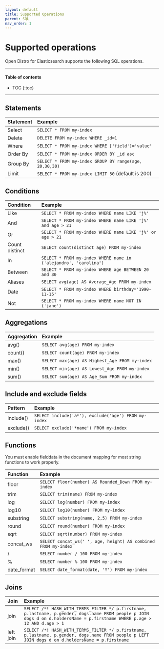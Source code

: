 ```yaml
---
layout: default
title: Supported Operations
parent: SQL
nav_order: 1
---
```


# Supported operations

Open Distro for Elasticsearch supports the following SQL operations.


---

#### Table of contents
- TOC
{:toc}


---

## Statements

Statement | Example
:--- | :---
Select | `SELECT * FROM my-index`
Delete | `DELETE FROM my-index WHERE _id=1`
Where | `SELECT * FROM my-index WHERE ['field']='value'`
Order By | `SELECT * FROM my-index ORDER BY _id asc`
Group By | `SELECT * FROM my-index GROUP BY range(age, 20,30,39)`
Limit | `SELECT * FROM my-index LIMIT 50` (default is 200)


## Conditions

Condition | Example
:--- | :---
Like | `SELECT * FROM my-index WHERE name LIKE 'j%'`
And | `SELECT * FROM my-index WHERE name LIKE 'j%' and age > 21`
Or | `SELECT * FROM my-index WHERE name LIKE 'j%' or age > 21`
Count distinct | `SELECT count(distinct age) FROM my-index`
In | `SELECT * FROM my-index WHERE name in ('alejandro', 'carolina')`
Between | `SELECT * FROM my-index WHERE age BETWEEN 20 and 30`
Aliases | `SELECT avg(age) AS Average_Age FROM my-index`
Date | `SELECT * FROM my-index WHERE birthday='1990-11-15'`
Not | `SELECT * FROM my-index WHERE name NOT IN ('jane')`


## Aggregations

Aggregation | Example
:--- | :---
avg() | `SELECT avg(age) FROM my-index`
count() | `SELECT count(age) FROM my-index`
max() | `SELECT max(age) AS Highest_Age FROM my-index`
min() | `SELECT min(age) AS Lowest_Age FROM my-index`
sum() | `SELECT sum(age) AS Age_Sum FROM my-index`


## Include and exclude fields

Pattern | Example
:--- | :---
include() | `SELECT include('a*'), exclude('age') FROM my-index`
exclude() | `SELECT exclude('*name') FROM my-index`


## Functions

You must enable fielddata in the document mapping for most string functions to work properly.

Function | Example
:--- | :---
floor | `SELECT floor(number) AS Rounded_Down FROM my-index`
trim | `SELECT trim(name) FROM my-index`
log | `SELECT log(number) FROM my-index`
log10 | `SELECT log10(number) FROM my-index`
substring | `SELECT substring(name, 2,5) FROM my-index`
round | `SELECT round(number) FROM my-index`
sqrt | `SELECT sqrt(number) FROM my-index`
concat_ws | `SELECT concat_ws(' ', age, height) AS combined FROM my-index`
/ | `SELECT number / 100 FROM my-index`
% | `SELECT number % 100 FROM my-index`
date\_format | `SELECT date_format(date, 'Y') FROM my-index`


## Joins

Join | Example
:--- | :---
join | `SELECT /*! HASH_WITH_TERMS_FILTER */ p.firstname, p.lastname, p.gender, dogs.name FROM people p JOIN dogs d on d.holdersName = p.firstname WHERE p.age > 12 AND d.age > 1`
left join | `SELECT /*! HASH_WITH_TERMS_FILTER */ p.firstname, p.lastname, p.gender, dogs.name FROM people p LEFT JOIN dogs d on d.holdersName = p.firstname`

